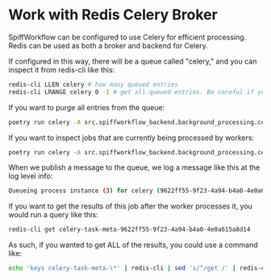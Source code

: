 # Work with Redis Celery Broker

SpiffWorkflow can be configured to use Celery for efficient processing.
Redis can be used as both a broker and backend for Celery.

If configured in this way, there will be a queue called "celery," and you can inspect it from redis-cli like this:

```sh
redis-cli LLEN celery # how many queued entries
redis-cli LRANGE celery 0 -1 # get all queued entries. Be careful if you have a lot.
```

If you want to purge all entries from the queue:

```sh
poetry run celery -A src.spiffworkflow_backend.background_processing.celery_worker purge
```

If you want to inspect jobs that are currently being processed by workers:

```sh
poetry run celery -A src.spiffworkflow_backend.background_processing.celery_worker inspect active
```

When we publish a message to the queue, we log a message like this at the log level info:

```sh
Queueing process instance (3) for celery (9622ff55-9f23-4a94-b4a0-4e0a615a8d14)
```

If you want to get the results of this job after the worker processes it, you would run a query like this:

```sh
redis-cli get celery-task-meta-9622ff55-9f23-4a94-b4a0-4e0a615a8d14
```

As such, if you wanted to get ALL of the results, you could use a command like:

```sh
echo 'keys celery-task-meta-\*' | redis-cli | sed 's/^/get /' | redis-cli
```

